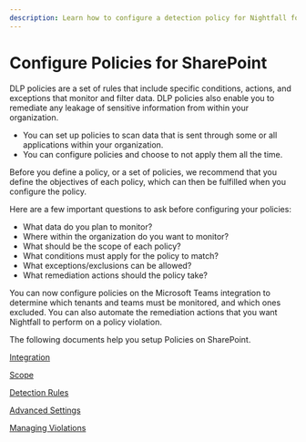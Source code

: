 ```yaml
---
description: Learn how to configure a detection policy for Nightfall for SharePoint.
---
```


# Configure Policies for SharePoint

DLP policies are a set of rules that include specific conditions, actions, and exceptions that monitor and filter data. DLP policies also enable you to remediate any leakage of sensitive information from within your organization.

* You can set up policies to scan data that is sent through some or all applications within your organization.&#x20;
* You can configure policies and choose to not apply them all the time.

Before you define a policy, or a set of policies, we recommend that you define the objectives of each policy, which can then be fulfilled when you configure the policy.

Here are a few important questions to ask before configuring your policies:

* What data do you plan to monitor?
* Where within the organization do you want to monitor?
* What should be the scope of each policy?
* What conditions must apply for the policy to match?
* What exceptions/exclusions can be allowed?
* What remediation actions should the policy take?

You can now configure policies on the Microsoft Teams integration to determine which tenants and teams must be monitored, and which ones excluded. You can also automate the remediation actions that you want Nightfall to perform on a policy violation.

The following documents help you setup Policies on SharePoint.

[Integration](https://help.nightfall.ai/nightfall-ai/nightfall-for-microsoft-365/nightfall-for-microsoft-teams/configuring-policies/integration)

[Scope](https://help.nightfall.ai/nightfall-ai/nightfall-for-ms-teams/configuring-policies/scope)

[Detection Rules](https://help.nightfall.ai/nightfall-ai/nightfall-for-ms-teams/configuring-policies/detection-rules)

[Advanced Settings](https://help.nightfall.ai/nightfall-ai/nightfall-for-ms-teams/configuring-policies/advanced-settings)

[Managing Violations](https://help.nightfall.ai/nightfall-ai/nightfall-for-ms-teams/configuring-policies/managing-microsoft-365-violations)&#x20;

